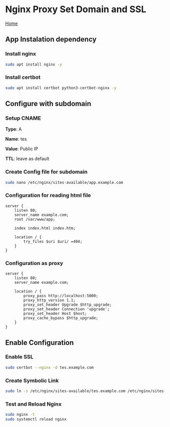 # Nginx Proxy Set Domain and SSL

[Home](../README.md)

## App Instalation dependency

### Install nginx 

```sh
sudo apt install nginx -y
```

### Install certbot

```sh
sudo apt install certbot python3-certbot-nginx -y
```

## Configure with subdomain

### Setup CNAME

**Type**: A

**Name**: tes

**Value**: Public IP

**TTL**: leave as default


### Create Config file for subdomain

```sh
sudo nano /etc/nginx/sites-available/app.example.com
```

### Configuration for reading html file

```nginx
server {
    listen 80;
    server_name example.com;
    root /var/www/app;

    index index.html index.htm;

    location / {
        try_files $uri $uri/ =404;
    }
}
```

### Configuration as proxy

```nginx
server {
    listen 80;
    server_name example.com;

    location / {
        proxy_pass http://localhost:5000;
        proxy_http_version 1.1;
        proxy_set_header Upgrade $http_upgrade;
        proxy_set_header Connection 'upgrade';
        proxy_set_header Host $host;
        proxy_cache_bypass $http_upgrade;
    }
}
```

## Enable Configuration

### Enable SSL

```sh
sudo certbot --nginx -d tes.example.com
```

### Create Symbolic Link

```sh
sudo ln -s /etc/nginx/sites-available/tes.example.com /etc/nginx/sites-enabled/
```

### Test and Reload Nginx

```sh
sudo nginx -t
sudo systemctl reload nginx
```
